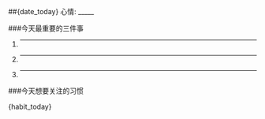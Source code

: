 ##{date_today} 心情: _____

###今天最重要的三件事

1. ________________
2. ________________
3. ________________

###今天想要关注的习惯

{habit_today}




<!--
可用的字符串：

+ date_today
+ habit_today

-->
